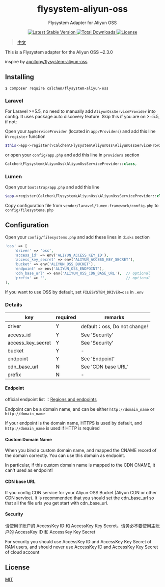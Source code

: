 <h1 align="center"> flysystem-aliyun-oss </h1>

<p align="center"> Flysystem Adapter for Aliyun OSS </p>

<p align="center">
    <a href="https://packagist.org/packages/calchen/flysystem-aliyun-oss">
        <img alt="Latest Stable Version" src="https://img.shields.io/packagist/v/calchen/flysystem-aliyun-oss.svg">
    </a>
    <a href="https://packagist.org/packages/calchen/flysystem-aliyun-oss">
        <img alt="Total Downloads" src="https://img.shields.io/packagist/dt/calchen/flysystem-aliyun-oss.svg">
    </a>
    <a href="https://github.com/calchen/flysystem-aliyun-oss/blob/master/LICENSE">
        <img alt="License" src="https://img.shields.io/github/license/calchen/flysystem-aliyun-oss.svg">
    </a>
</p>

> [中文](https://github.com/calchen/flysystem-aliyun-oss/blob/master/README.md)

This is a Flysystem adapter for the Aliyun OSS ~2.3.0

inspire by [apollopy/flysystem-aliyun-oss](https://github.com/apollopy/flysystem-aliyun-oss)

## Installing

```shell
$ composer require calchen/flysystem-aliyun-oss
```

### Laravel

For Laravel >=5.5, no need to manually add `AliyunOssServiceProvider` into config. It uses package auto discovery feature. Skip this if you are on >=5.5, if not: 

Open your `AppServiceProvider` (located in `app/Providers`) and add this line in `register` function
```php
$this->app->register(\Calchen\Flysystem\AliyunOss\AliyunOssServiceProvider::class);
```
or open your `config/app.php` and add this line in `providers` section
```php
Calchen\Flysystem\AliyunOss\AliyunOssServiceProvider::class,
```

### Lumen

Open your `bootstrap/app.php` and add this line
```php
$app->register(Calchen\Flysystem\AliyunOss\AliyunOssServiceProvider::class);
```

Copy configuration file from `vendor/laravel/lumen-framework/config.php` to `config/filesystems.php`

## Configuration

Open your `config/filesystems.php` and add these lines in `disks` section
```php
'oss' => [
    'driver' => 'oss',
    'access_id' => env('ALIYUN_ACCESS_KEY_ID'),
    'access_key_secret' => env('ALIYUN_ACCESS_KEY_SECRET'),
    'bucket' => env('ALIYUN_OSS_BUCKET'),
    'endpoint' => env('ALIYUN_OSS_ENDPOINT'),
    'cdn_base_url' => env('ALIYUN_OSS_CDN_BASE_URL'),  // optional
    'prefix' => '',                                    // optional
],
```

If you want to use OSS by default, set `FILESYSTEM_DRIVER=oss` in `.env`

### Details
| key               	| required 	| remarks                      	|
|-------------------	|----------	|------------------------------	|
| driver            	| Y        	| default：oss, Do not change! 	|
| access_id         	| Y        	| See 'Security'               	|
| access_key_secret 	| Y        	| See 'Security'               	|
| bucket            	| Y        	| -                            	|
| endpoint          	| Y        	| See 'Endpoint'               	|
| cdn_base_url      	| N        	| See 'CDN base URL'           	|
| prefix            	| N        	| -                            	|

#### Endpoint

official endpoint list ：[Regions and endpoints](https://www.alibabacloud.com/help/doc-detail/31837.htm?spm=a2c63.p38356.b99.26.4655465afRzpga)

Endpoint can be a domain name, and can be either `http://domain_name` or `http://domain_name`

If your endpoint is the domain name, HTTPS is used by default, and `http://domain_name` is used if HTTP is required

#### Custom Domain Name

When you bind a custom domain name, and mapped the CNAME record of the domain correctly. You can use this domain as endpoint.

In particular, if this custom domain name is mapped to the CDN CNAME, it can't used as endpoint!

#### CDN base URL

If you config CDN service for your Aliyun OSS Bucket (Aliyun CDN or other CDN service). It is recommended that you should set the cdn_base_url so that all the file urls you get start with cdn_base_url.

#### Security

请使用子账户的 AccessKey ID 和 AccessKey Key Secret，请务必不要使用主账户的 AccessKey ID 和 AccessKey Key Secret

For security you should use AccessKey ID and AccessKey Key Secret of RAM users, and should never use AccessKey ID and AccessKey Key Secret of cloud account 

## License

[MIT](http://opensource.org/licenses/MIT)